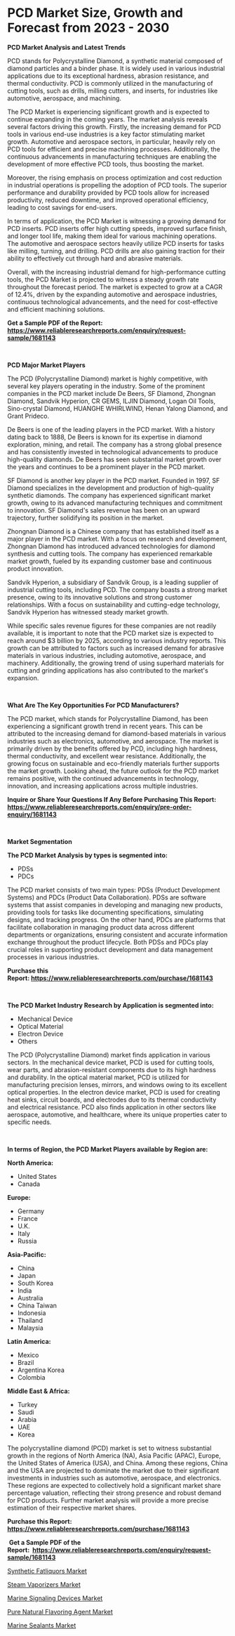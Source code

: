 <p><h1>PCD Market Size, Growth and Forecast from 2023 - 2030</h1></p><p><strong>PCD Market Analysis and Latest Trends</strong></p>
<p><p>PCD stands for Polycrystalline Diamond, a synthetic material composed of diamond particles and a binder phase. It is widely used in various industrial applications due to its exceptional hardness, abrasion resistance, and thermal conductivity. PCD is commonly utilized in the manufacturing of cutting tools, such as drills, milling cutters, and inserts, for industries like automotive, aerospace, and machining.</p><p>The PCD Market is experiencing significant growth and is expected to continue expanding in the coming years. The market analysis reveals several factors driving this growth. Firstly, the increasing demand for PCD tools in various end-use industries is a key factor stimulating market growth. Automotive and aerospace sectors, in particular, heavily rely on PCD tools for efficient and precise machining processes. Additionally, the continuous advancements in manufacturing techniques are enabling the development of more effective PCD tools, thus boosting the market.</p><p>Moreover, the rising emphasis on process optimization and cost reduction in industrial operations is propelling the adoption of PCD tools. The superior performance and durability provided by PCD tools allow for increased productivity, reduced downtime, and improved operational efficiency, leading to cost savings for end-users.</p><p>In terms of application, the PCD Market is witnessing a growing demand for PCD inserts. PCD inserts offer high cutting speeds, improved surface finish, and longer tool life, making them ideal for various machining operations. The automotive and aerospace sectors heavily utilize PCD inserts for tasks like milling, turning, and drilling. PCD drills are also gaining traction for their ability to effectively cut through hard and abrasive materials.</p><p>Overall, with the increasing industrial demand for high-performance cutting tools, the PCD Market is projected to witness a steady growth rate throughout the forecast period. The market is expected to grow at a CAGR of 12.4%, driven by the expanding automotive and aerospace industries, continuous technological advancements, and the need for cost-effective and efficient machining solutions.</p></p>
<p><strong>Get a Sample PDF of the Report:&nbsp; <a href="https://www.reliableresearchreports.com/enquiry/request-sample/1681143">https://www.reliableresearchreports.com/enquiry/request-sample/1681143</a></strong></p>
<p>&nbsp;</p>
<p><strong>PCD Major Market Players</strong></p>
<p><p>The PCD (Polycrystalline Diamond) market is highly competitive, with several key players operating in the industry. Some of the prominent companies in the PCD market include De Beers, SF Diamond, Zhongnan Diamond, Sandvik Hyperion, CR GEMS, ILJIN Diamond, Logan Oil Tools, Sino-crystal Diamond, HUANGHE WHIRLWIND, Henan Yalong Diamond, and Grant Prideco.</p><p>De Beers is one of the leading players in the PCD market. With a history dating back to 1888, De Beers is known for its expertise in diamond exploration, mining, and retail. The company has a strong global presence and has consistently invested in technological advancements to produce high-quality diamonds. De Beers has seen substantial market growth over the years and continues to be a prominent player in the PCD market.</p><p>SF Diamond is another key player in the PCD market. Founded in 1997, SF Diamond specializes in the development and production of high-quality synthetic diamonds. The company has experienced significant market growth, owing to its advanced manufacturing techniques and commitment to innovation. SF Diamond's sales revenue has been on an upward trajectory, further solidifying its position in the market.</p><p>Zhongnan Diamond is a Chinese company that has established itself as a major player in the PCD market. With a focus on research and development, Zhongnan Diamond has introduced advanced technologies for diamond synthesis and cutting tools. The company has experienced remarkable market growth, fueled by its expanding customer base and continuous product innovation.</p><p>Sandvik Hyperion, a subsidiary of Sandvik Group, is a leading supplier of industrial cutting tools, including PCD. The company boasts a strong market presence, owing to its innovative solutions and strong customer relationships. With a focus on sustainability and cutting-edge technology, Sandvik Hyperion has witnessed steady market growth.</p><p>While specific sales revenue figures for these companies are not readily available, it is important to note that the PCD market size is expected to reach around $3 billion by 2025, according to various industry reports. This growth can be attributed to factors such as increased demand for abrasive materials in various industries, including automotive, aerospace, and machinery. Additionally, the growing trend of using superhard materials for cutting and grinding applications has also contributed to the market's expansion.</p></p>
<p>&nbsp;</p>
<p><strong>What Are The Key Opportunities For PCD Manufacturers?</strong></p>
<p><p>The PCD market, which stands for Polycrystalline Diamond, has been experiencing a significant growth trend in recent years. This can be attributed to the increasing demand for diamond-based materials in various industries such as electronics, automotive, and aerospace. The market is primarily driven by the benefits offered by PCD, including high hardness, thermal conductivity, and excellent wear resistance. Additionally, the growing focus on sustainable and eco-friendly materials further supports the market growth. Looking ahead, the future outlook for the PCD market remains positive, with the continued advancements in technology, innovation, and increasing applications across multiple industries.</p></p>
<p><strong>Inquire or Share Your Questions If Any Before Purchasing This Report: <a href="https://www.reliableresearchreports.com/enquiry/pre-order-enquiry/1681143">https://www.reliableresearchreports.com/enquiry/pre-order-enquiry/1681143</a></strong></p>
<p>&nbsp;</p>
<p><strong>Market Segmentation</strong></p>
<p><strong>The PCD Market Analysis by types is segmented into:</strong></p>
<p><ul><li>PDSs</li><li>PDCs</li></ul></p>
<p><p>The PCD market consists of two main types: PDSs (Product Development Systems) and PDCs (Product Data Collaboration). PDSs are software systems that assist companies in developing and managing new products, providing tools for tasks like documenting specifications, simulating designs, and tracking progress. On the other hand, PDCs are platforms that facilitate collaboration in managing product data across different departments or organizations, ensuring consistent and accurate information exchange throughout the product lifecycle. Both PDSs and PDCs play crucial roles in supporting product development and data management processes in various industries.</p></p>
<p><strong>Purchase this Report:&nbsp;<a href="https://www.reliableresearchreports.com/purchase/1681143">https://www.reliableresearchreports.com/purchase/1681143</a></strong></p>
<p>&nbsp;</p>
<p><strong>The PCD Market Industry Research by Application is segmented into:</strong></p>
<p><ul><li>Mechanical Device</li><li>Optical Material</li><li>Electron Device</li><li>Others</li></ul></p>
<p><p>The PCD (Polycrystalline Diamond) market finds application in various sectors. In the mechanical device market, PCD is used for cutting tools, wear parts, and abrasion-resistant components due to its high hardness and durability. In the optical material market, PCD is utilized for manufacturing precision lenses, mirrors, and windows owing to its excellent optical properties. In the electron device market, PCD is used for creating heat sinks, circuit boards, and electrodes due to its thermal conductivity and electrical resistance. PCD also finds application in other sectors like aerospace, automotive, and healthcare, where its unique properties cater to specific needs.</p></p>
<p>&nbsp;</p>
<p><strong>In terms of Region, the PCD Market Players available by Region are:</strong></p>
<p>
    <p> <strong> North America: </strong>
        <ul>
            <li>United States</li>
            <li>Canada</li>
        </ul>
        </p> 
    <p> <strong> Europe: </strong>
        <ul>
            <li>Germany</li>
            <li>France</li>
            <li>U.K.</li>
            <li>Italy</li>
            <li>Russia</li>
        </ul>
        </p> 
    <p> <strong> Asia-Pacific: </strong>
        <ul>
            <li>China</li>
            <li>Japan</li>
            <li>South Korea</li>
            <li>India</li>
            <li>Australia</li>
            <li>China Taiwan</li>
            <li>Indonesia</li>
            <li>Thailand</li>
            <li>Malaysia</li>
        </ul>
        </p> 
    <p> <strong> Latin America: </strong>
        <ul>
            <li>Mexico</li>
            <li>Brazil</li>
            <li>Argentina Korea</li>
            <li>Colombia</li>
        </ul>
        </p> 
    <p> <strong> Middle East & Africa: </strong>
        <ul>
            <li>Turkey</li>
            <li>Saudi</li>
            <li>Arabia</li>
            <li>UAE</li>
            <li>Korea</li>
        </ul>
    </p>
    </p>
<p><p>The polycrystalline diamond (PCD) market is set to witness substantial growth in the regions of North America (NA), Asia Pacific (APAC), Europe, the United States of America (USA), and China. Among these regions, China and the USA are projected to dominate the market due to their significant investments in industries such as automotive, aerospace, and electronics. These regions are expected to collectively hold a significant market share percentage valuation, reflecting their strong presence and robust demand for PCD products. Further market analysis will provide a more precise estimation of their respective market shares.</p></p>
<p><strong>Purchase this Report: <a href="https://www.reliableresearchreports.com/purchase/1681143">https://www.reliableresearchreports.com/purchase/1681143</a></strong></p>
<p>&nbsp;<strong>Get a Sample PDF of the Report:&nbsp;&nbsp;<a href="https://www.reliableresearchreports.com/enquiry/request-sample/1681143">https://www.reliableresearchreports.com/enquiry/request-sample/1681143</a></strong></p>
<p><strong></strong></p>
<p><p><a href="https://github.com/CliffMedina6/Market-Research-Report-List-1/blob/main/synthetic-fatliquors-market.md">Synthetic Fatliquors Market</a></p><p><a href="https://www.linkedin.com/pulse/steam-vaporizers-market-size-growth-forecast-from-2023--es0ef/">Steam Vaporizers Market</a></p><p><a href="https://medium.com/@devyncasper/marine-signaling-devices-market-competitive-analysis-market-trends-and-forecast-to-2030-4680467cb9ae">Marine Signaling Devices Market</a></p><p><a href="https://github.com/RickHolmes3/Market-Research-Report-List-1/blob/main/pure-natural-flavoring-agent-market.md">Pure Natural Flavoring Agent Market</a></p><p><a href="https://medium.com/@isaiasmarks/marine-sealants-market-exploring-market-share-market-trends-and-future-growth-9e5b0b330f13">Marine Sealants Market</a></p></p>